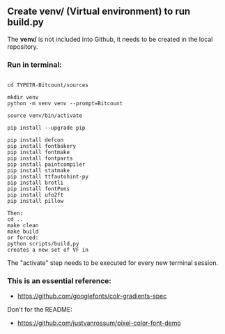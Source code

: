 ## Create venv/ (Virtual environment) to run build.py

The **venv/** is not included into Github, it needs to be created in the local repository.

### Run in terminal:

~~~

cd TYPETR-Bitcount/sources

mkdir venv
python -m venv venv --prompt=Bitcount

source venv/bin/activate

pip install --upgrade pip

pip install defcon
pip install fontbakery
pip install fontmake
pip install fontparts
pip install paintcompiler
pip install statmake
pip install ttfautohint-py
pip install brotli
pip install fontPens
pip install ufo2ft
pip install pillow

Then:
cd ..
make clean
make build 
or forced:
python scripts/build,py
creates a new set of VF in  
~~~

The "activate" step needs to be executed for every new terminal session.

### This is an essential reference:

* https://github.com/googlefonts/colr-gradients-spec

Don't for the README:

* https://github.com/justvanrossum/pixel-color-font-demo



	